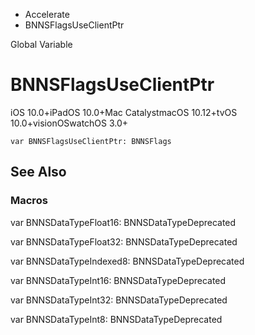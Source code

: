 

- Accelerate
-  BNNSFlagsUseClientPtr 

Global Variable

# BNNSFlagsUseClientPtr

iOS 10.0+iPadOS 10.0+Mac CatalystmacOS 10.12+tvOS 10.0+visionOSwatchOS 3.0+

``` source
var BNNSFlagsUseClientPtr: BNNSFlags
```

## See Also

### Macros

var BNNSDataTypeFloat16: BNNSDataTypeDeprecated

var BNNSDataTypeFloat32: BNNSDataTypeDeprecated

var BNNSDataTypeIndexed8: BNNSDataTypeDeprecated

var BNNSDataTypeInt16: BNNSDataTypeDeprecated

var BNNSDataTypeInt32: BNNSDataTypeDeprecated

var BNNSDataTypeInt8: BNNSDataTypeDeprecated

